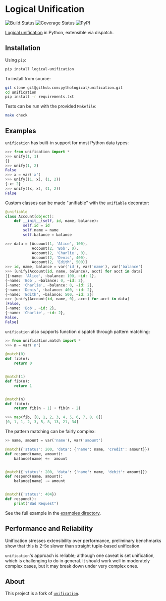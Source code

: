 # Logical Unification

[![Build Status](https://travis-ci.org/pythological/unification.svg?branch=master)](https://travis-ci.org/pythological/unification) [![Coverage Status](https://coveralls.io/repos/github/pythological/unification/badge.svg?branch=master)](https://coveralls.io/github/pythological/unification?branch=master) [![PyPI](https://img.shields.io/pypi/v/logical-unification)](https://pypi.org/project/logical-unification/)

[Logical unification](https://en.wikipedia.org/wiki/Unification_(computer_science)) in Python, extensible via dispatch.

## Installation

Using `pip`:
```bash
pip install logical-unification
```

To install from source:
```bash
git clone git@github.com:pythological/unification.git
cd unification
pip install -r requirements.txt
```

Tests can be run with the provided `Makefile`:
```bash
make check
```

## Examples

`unification` has built-in support for most Python data types:

```python
>>> from unification import *
>>> unify(1, 1)
{}
>>> unify(1, 2)
False
>>> x = var('x')
>>> unify((1, x), (1, 2))
{~x: 2}
>>> unify((x, x), (1, 2))
False
```

Custom classes can be made "unifiable" with the `unifiable` decorator:

```python
@unifiable
class Account(object):
    def __init__(self, id, name, balance):
        self.id = id
        self.name = name
        self.balance = balance

>>> data = [Account(1, 'Alice', 100),
            Account(2, 'Bob', 0),
            Account(2, 'Charlie', 0),
            Account(2, 'Denis', 400),
            Account(2, 'Edith', 500)]
>>> id, name, balance = var('id'), var('name'), var('balance')
>>> [unify(Account(id, name, balance), acct) for acct in data]
[{~name: 'Alice', ~balance: 100, ~id: 1},
{~name: 'Bob', ~balance: 0, ~id: 2},
{~name: 'Charlie', ~balance: 0, ~id: 2},
{~name: 'Denis', ~balance: 400, ~id: 2},
{~name: 'Edith', ~balance: 500, ~id: 2}]
>>> [unify(Account(id, name, 0), acct) for acct in data]
[False,
{~name: 'Bob', ~id: 2},
{~name: 'Charlie', ~id: 2},
False,
False]
```

`unification` also supports function dispatch through pattern matching:

```python
>> from unification.match import *
>>> n = var('n')

@match(0)
def fib(n):
    return 0


@match(1)
def fib(n):
    return 1


@match(n)
def fib(n):
    return fib(n - 1) + fib(n - 2)

>>> map(fib, [0, 1, 2, 3, 4, 5, 6, 7, 8, 0])
[0, 1, 1, 2, 3, 5, 8, 13, 21, 34]
```

The pattern matching can be fairly complex:

```python
>> name, amount = var('name'), var('amount')

@match({'status': 200, 'data': {'name': name, 'credit': amount}})
def respond(name, amount):
    balance[name] +=  amount


@match({'status': 200, 'data': {'name': name, 'debit': amount}})
def respond(name, amount):
    balance[name] -= amount


@match({'status': 404})
def respond():
    print("Bad Request")

```

See the full example in the [examples directory](https://github.com/pythological/unification#examples).


## Performance and Reliability

Unification stresses extensibility over performance, preliminary benchmarks show that this is 2-5x slower than straight tuple-based unification.

`unification`'s approach is reliable; although one caveat is set unification, which is challenging to do in general.  It should work well in moderately complex cases, but it may break down under very complex ones.

## About

This project is a fork of [`unification`](https://github.com/mrocklin/unification/).
